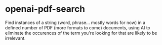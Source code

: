 # openai-pdf-search
Find instances of a string (word, phrase... mostly words for now) in a defined number of PDF (more formats to come) documents, using AI to eliminate the occurences of the term you're looking for that are likely to be irrelevant.
